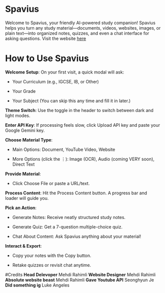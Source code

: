 # Spavius

Welcome to Spavius, your friendly AI-powered study companion! Spavius helps you turn any study material—documents, videos, websites, images, or plain text—into organized notes, quizzes, and even a chat interface for asking questions. Visit the website [here](https://sisschoolguy.github.io/Spavius/study.html)

# How to Use Spavius

**Welcome Setup**: On your first visit, a quick modal will ask:

- Your Curriculum (e.g., IGCSE, IB, or Other)

- Your Grade

- Your Subject
(You can skip this any time and fill it in later.)

**Theme Switch**: Use the toggle in the header to switch between dark and light modes.

**Enter API Key**: If processing feels slow, click Upload API key and paste your Google Gemini key.

**Choose Material Type**:

- Main Options: Document, YouTube Video, Website

- More Options (click the ⋮): Image (OCR), Audio (coming VERY soon), Direct Text

**Provide Material**:

- Click Choose File or paste a URL/text.

**Process Content**: Hit the Process Content button. A progress bar and loader will guide you.

**Pick an Action**:

- Generate Notes: Receive neatly structured study notes.

- Generate Quiz: Get a 7-question multiple-choice quiz.

- Chat About Content: Ask Spavius anything about your material!

**Interact & Export**:

- Copy your notes with the Copy button.

- Retake quizzes or revisit chat anytime.



#Credits
**Head Delevoper** Mehdi Rahimli
**Website Designer** Mehdi Rahimli 
**Absolute website beast** Mehdi Rahimli
**Gave Youtube API** Seonghyun Je
**Did something ig** Luke Angeles

